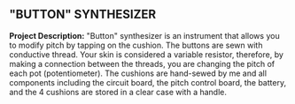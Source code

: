 ## "BUTTON" SYNTHESIZER

**Project Description:** "Button" synthesizer is an instrument that allows you to modify pitch by tapping on the cushion. The buttons are sewn with conductive thread.
Your skin is considered a variable resistor, therefore, by making a connection between the threads, you are changing the pitch of each pot (potentiometer).
The cushions are hand-sewed by me and all components including the circuit board, the pitch control board, the battery, and the 4 cushions are stored in a clear case with a handle.
<br><br>
